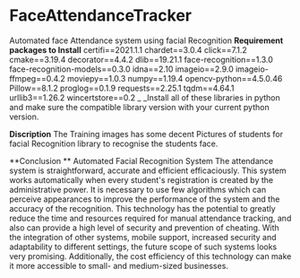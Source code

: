 # FaceAttendanceTracker
Automated face Attendance system using facial Recognition
**Requirement packages to Install**
certifi==2021.1.1
chardet==3.0.4
click==7.1.2
cmake==3.19.4
decorator==4.4.2
dlib==19.21.1
face-recognition==1.3.0
face-recognition-models==0.3.0
idna==2.10
imageio==2.9.0
imageio-ffmpeg==0.4.2
moviepy==1.0.3
numpy==1.19.4
opencv-python==4.5.0.46
Pillow==8.1.2
proglog==0.1.9
requests==2.25.1
tqdm==4.64.1
urllib3==1.26.2
wincertstore==0.2
_
_Install all of these libraries in python and make sure the compatible library version with your current python version.


**Discription**
The Training images has some decent Pictures of students for facial Recognition library to recognise the students face.


**Conclusion **
Automated Facial Recognition System The attendance system is straightforward, accurate and efficient efficaciously. 
This system works automatically when every student's registration is created by the administrative power.
It is necessary to use few algorithms which can perceive appearances to improve the performance of the system and the accuracy of the recognition.
This technology has the potential to greatly reduce the time and resources required for manual attendance tracking, and also can provide a high level of security and prevention of cheating.
With the integration of other systems, mobile support, increased security and adaptability to different settings, the future scope of such systems looks very promising. Additionally, 
the cost efficiency of this technology can make it more accessible to small- and medium-sized businesses. 
